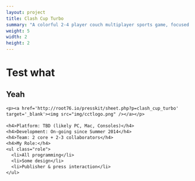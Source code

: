 ```yaml
---
layout: project
title: Clash Cup Turbo
summary: "A colorful 2-4 player couch multiplayer sports game, focused on crazy fun competition with friends and family. Smack the puck into the opponent's goal in a variety of stylized levels filled with obstacles and traps."
weight: 5
width: 2
height: 2
---
```


# Test what
## Yeah

    <p><a href='http://root76.io/presskit/sheet.php?p=clash_cup_turbo' target='_blank'><img src="img/cctlogo.png" /></a></p>
    
    <h4>Platform: TBD (likely PC, Mac, Consoles)</h4>
    <h4>Development: On-going since Summer 2014</h4>
    <h4>Team: 2 core + 2-3 collaborators</h4>
    <h4>My Role:</h4>
    <ul class="role">
      <li>All programming</li>
      <li>Some design</li>
      <li>Publisher & press interaction</li>
    </ul>